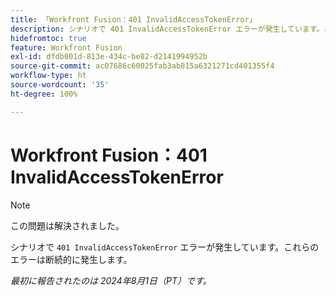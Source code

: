 ```yaml
---
title: 「Workfront Fusion：401 InvalidAccessTokenError」
description: シナリオで 401 InvalidAccessTokenError エラーが発生しています。これらのエラーは断続的に発生します。
hidefromtoc: true
feature: Workfront Fusion
exl-id: dfdb001d-813e-434c-be82-d2141994952b
source-git-commit: ac07686c60025fab3ab815a6321271cd401355f4
workflow-type: ht
source-wordcount: '35'
ht-degree: 100%

---
```


# Workfront Fusion：401 InvalidAccessTokenError

>[!NOTE]
>
>この問題は解決されました。

シナリオで `401 InvalidAccessTokenError` エラーが発生しています。これらのエラーは断続的に発生します。

_最初に報告されたのは 2024年8月1日（PT）です。_
